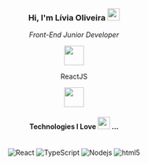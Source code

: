 <h3 align="center">
  Hi, I'm Lívia Oliveira
   <img src="https://i.gifer.com/origin/55/55d401d158f728acc5027ec5b4e8bfbb_w200.webp" width="25">
</h3>
 
<div align="center">
  <p><em> Front-End Junior Developer</em></p>
  <img src="https://images.gamebanana.com/img/ico/sprays/5ffcd5b6446cc.gif" width="40"><p>ReactJS</p><img            src="https://images.gamebanana.com/img/ico/sprays/5ffcd5b6446cc.gif" width="40">
</div>

  <h4 align="center">
    Technologies I Love <img src="https://emojis.slackmojis.com/emojis/images/1621024394/39092/cat-roll.gif?1621024394" width="25"> ...
</h4> 
  <div align="center"><br>
  <img alt="React" src="https://img.shields.io/badge/-React-45b8d8?style=flat-square&logo=react&logoColor=white" />
  <img alt="TypeScript" src="https://img.shields.io/badge/-TypeScript-007ACC?style=flat-square&logo=typescript&logoColor=white" />
   <img alt="Nodejs" src="https://img.shields.io/badge/-Nodejs-43853d?style=flat-square&logo=Node.js&logoColor=white" />
   <img alt="html5" src="https://img.shields.io/badge/-HTML5-E34F26?style=flat-square&logo=html5&logoColor=white" />
</div>



 
